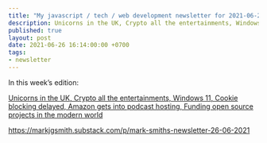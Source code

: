 ```yaml
---
title: "My javascript / tech / web development newsletter for 2021-06-26 is out!"
description: Unicorns in the UK, Crypto all the entertainments, Windows 11, Cookie blocking delayed, Amazon gets into podcast hosting, Funding open source projects in the modern world
published: true
layout: post
date: 2021-06-26 16:14:00:00 +0700
tags:
- newsletter
---
```

In this week’s edition:

[Unicorns in the UK, Crypto all the entertainments, Windows 11, Cookie blocking delayed, Amazon gets into podcast hosting, Funding open source projects in the modern world](https://markjgsmith.substack.com/p/mark-smiths-newsletter-26-06-2021)

https://markjgsmith.substack.com/p/mark-smiths-newsletter-26-06-2021
